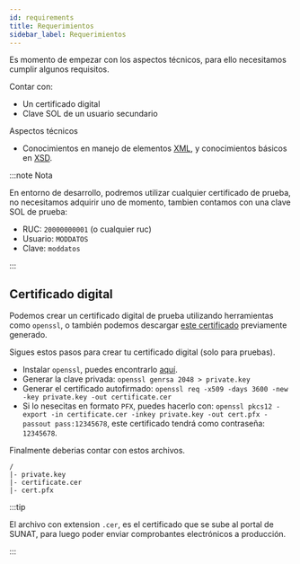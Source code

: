 ```yaml
---
id: requirements
title: Requerimientos
sidebar_label: Requerimientos
---
```


Es momento de empezar con los aspectos técnicos, para ello necesitamos cumplir algunos requisitos.

Contar con:
- Un certificado digital
- Clave SOL de un usuario secundario

Aspectos técnicos
- Conocimientos en manejo de elementos [XML](https://www.w3schools.com/xml/), y conocimientos básicos en [XSD](https://www.w3schools.com/xml/schema_intro.asp).

:::note Nota

En entorno de desarrollo, podremos utilizar cualquier certificado de prueba, no necesitamos adquirir uno de momento, tambien contamos con una clave SOL de prueba:
- RUC: `20000000001` (o cualquier ruc)
- Usuario: `MODDATOS`
- Clave: `moddatos`

:::

## Certificado digital

Podemos crear un certificado digital de prueba utilizando herramientas como `openssl`, o también podemos descargar <a href="https://github.com/thegreenter/F001-1/releases/download/v1.0/certificates.zip" target="_blank">este certificado</a> previamente generado.

Sigues estos pasos para crear tu certificado digital (solo para pruebas).

- Instalar `openssl`, puedes encontrarlo [aquí](https://www.openssl.org/source/).
- Generar la clave privada: `openssl genrsa 2048 > private.key`
- Generar el certificado autofirmado: `openssl req -x509 -days 3600 -new -key private.key -out certificate.cer`
- Si lo nesecitas en formato `PFX`, puedes hacerlo con: `openssl pkcs12 -export -in certificate.cer -inkey private.key -out cert.pfx -passout pass:12345678`, este certificado tendrá como contraseña: `12345678`.

Finalmente deberias contar con estos archivos.
```
/
|- private.key
|- certificate.cer
|- cert.pfx
```

:::tip

El archivo con extension `.cer`, es el certificado que se sube al portal de SUNAT, para luego poder enviar comprobantes electrónicos a producción.

:::
